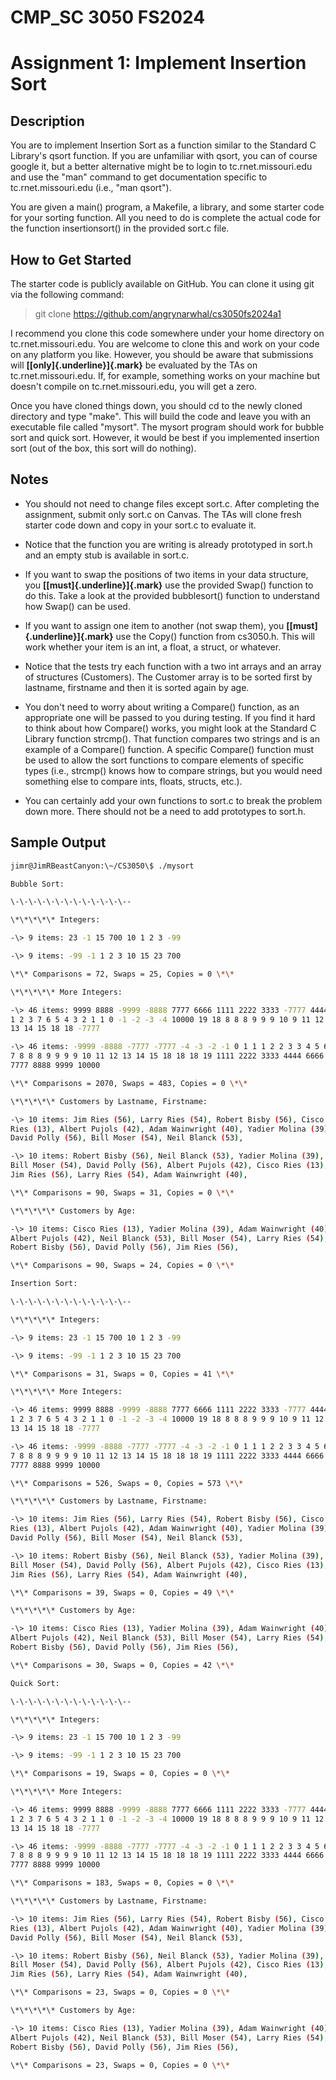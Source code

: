# CMP_SC 3050 FS2024

# Assignment 1: Implement Insertion Sort

## Description

You are to implement Insertion Sort as a function similar to the
Standard C Library's qsort function. If you are unfamiliar with qsort,
you can of course google it, but a better alternative might be to login
to tc.rnet.missouri.edu and use the "man" command to get documentation
specific to tc.rnet.missouri.edu (i.e., "man qsort").

You are given a main() program, a Makefile, a library, and some starter
code for your sorting function. All you need to do is complete the
actual code for the function insertionsort() in the provided sort.c
file.

## How to Get Started

The starter code is publicly available on GitHub. You can clone it using
git via the following command:

> git clone <https://github.com/angrynarwhal/cs3050fs2024a1>

I recommend you clone this code somewhere under your home directory on
tc.rnet.missouri.edu. You are welcome to clone this and work on your
code on any platform you like. However, you should be aware that
submissions will **[[only]{.underline}]{.mark}** be evaluated by the TAs
on tc.rnet.missouri.edu. If, for example, something works on your
machine but doesn't compile on tc.rnet.missouri.edu, you will get a
zero.

Once you have cloned things down, you should cd to the newly cloned
directory and type "make". This will build the code and leave you with
an executable file called "mysort". The mysort program should work for
bubble sort and quick sort. However, it would be best if you implemented
insertion sort (out of the box, this sort will do nothing).

## Notes

-   You should not need to change files except sort.c. After completing
    the assignment, submit only sort.c on Canvas. The TAs will clone
    fresh starter code down and copy in your sort.c to evaluate it.

-   Notice that the function you are writing is already prototyped in
    sort.h and an empty stub is available in sort.c.

-   If you want to swap the positions of two items in your data
    structure, you **[[must]{.underline}]{.mark}** use the provided
    Swap() function to do this. Take a look at the provided bubblesort()
    function to understand how Swap() can be used.

-   If you want to assign one item to another (not swap them), you
    **[[must]{.underline}]{.mark}** use the Copy() function from
    cs3050.h. This will work whether your item is an int, a float, a
    struct, or whatever.

-   Notice that the tests try each function with a two int arrays and an
    array of structures (Customers). The Customer array is to be sorted
    first by lastname, firstname and then it is sorted again by age.

-   You don't need to worry about writing a Compare() function, as an
    appropriate one will be passed to you during testing. If you find it
    hard to think about how Compare() works, you might look at the
    Standard C Library function strcmp(). That function compares two
    strings and is an example of a Compare() function. A specific
    Compare() function must be used to allow the sort functions to
    compare elements of specific types (i.e., strcmp() knows how to
    compare strings, but you would need something else to compare ints,
    floats, structs, etc.).

-   You can certainly add your own functions to sort.c to break the
    problem down more. There should not be a need to add prototypes to
    sort.h.

## Sample Output
```bash
jimr@JimRBeastCanyon:\~/CS3050\$ ./mysort

Bubble Sort:

\-\-\-\-\-\-\-\-\-\-\-\-\--

\*\*\*\*\* Integers:

-\> 9 items: 23 -1 15 700 10 1 2 3 -99

-\> 9 items: -99 -1 1 2 3 10 15 23 700

\*\* Comparisons = 72, Swaps = 25, Copies = 0 \*\*

\*\*\*\*\* More Integers:

-\> 46 items: 9999 8888 -9999 -8888 7777 6666 1111 2222 3333 -7777 4444
1 2 3 7 6 5 4 3 2 1 1 0 -1 -2 -3 -4 10000 19 18 8 8 8 9 9 9 10 9 11 12
13 14 15 18 18 -7777

-\> 46 items: -9999 -8888 -7777 -7777 -4 -3 -2 -1 0 1 1 1 2 2 3 3 4 5 6
7 8 8 8 9 9 9 9 10 11 12 13 14 15 18 18 18 19 1111 2222 3333 4444 6666
7777 8888 9999 10000

\*\* Comparisons = 2070, Swaps = 483, Copies = 0 \*\*

\*\*\*\*\* Customers by Lastname, Firstname:

-\> 10 items: Jim Ries (56), Larry Ries (54), Robert Bisby (56), Cisco
Ries (13), Albert Pujols (42), Adam Wainwright (40), Yadier Molina (39),
David Polly (56), Bill Moser (54), Neil Blanck (53),

-\> 10 items: Robert Bisby (56), Neil Blanck (53), Yadier Molina (39),
Bill Moser (54), David Polly (56), Albert Pujols (42), Cisco Ries (13),
Jim Ries (56), Larry Ries (54), Adam Wainwright (40),

\*\* Comparisons = 90, Swaps = 31, Copies = 0 \*\*

\*\*\*\*\* Customers by Age:

-\> 10 items: Cisco Ries (13), Yadier Molina (39), Adam Wainwright (40),
Albert Pujols (42), Neil Blanck (53), Bill Moser (54), Larry Ries (54),
Robert Bisby (56), David Polly (56), Jim Ries (56),

\*\* Comparisons = 90, Swaps = 24, Copies = 0 \*\*

Insertion Sort:

\-\-\-\-\-\-\-\-\-\-\-\-\--

\*\*\*\*\* Integers:

-\> 9 items: 23 -1 15 700 10 1 2 3 -99

-\> 9 items: -99 -1 1 2 3 10 15 23 700

\*\* Comparisons = 31, Swaps = 0, Copies = 41 \*\*

\*\*\*\*\* More Integers:

-\> 46 items: 9999 8888 -9999 -8888 7777 6666 1111 2222 3333 -7777 4444
1 2 3 7 6 5 4 3 2 1 1 0 -1 -2 -3 -4 10000 19 18 8 8 8 9 9 9 10 9 11 12
13 14 15 18 18 -7777

-\> 46 items: -9999 -8888 -7777 -7777 -4 -3 -2 -1 0 1 1 1 2 2 3 3 4 5 6
7 8 8 8 9 9 9 9 10 11 12 13 14 15 18 18 18 19 1111 2222 3333 4444 6666
7777 8888 9999 10000

\*\* Comparisons = 526, Swaps = 0, Copies = 573 \*\*

\*\*\*\*\* Customers by Lastname, Firstname:

-\> 10 items: Jim Ries (56), Larry Ries (54), Robert Bisby (56), Cisco
Ries (13), Albert Pujols (42), Adam Wainwright (40), Yadier Molina (39),
David Polly (56), Bill Moser (54), Neil Blanck (53),

-\> 10 items: Robert Bisby (56), Neil Blanck (53), Yadier Molina (39),
Bill Moser (54), David Polly (56), Albert Pujols (42), Cisco Ries (13),
Jim Ries (56), Larry Ries (54), Adam Wainwright (40),

\*\* Comparisons = 39, Swaps = 0, Copies = 49 \*\*

\*\*\*\*\* Customers by Age:

-\> 10 items: Cisco Ries (13), Yadier Molina (39), Adam Wainwright (40),
Albert Pujols (42), Neil Blanck (53), Bill Moser (54), Larry Ries (54),
Robert Bisby (56), David Polly (56), Jim Ries (56),

\*\* Comparisons = 30, Swaps = 0, Copies = 42 \*\*

Quick Sort:

\-\-\-\-\-\-\-\-\-\-\-\-\--

\*\*\*\*\* Integers:

-\> 9 items: 23 -1 15 700 10 1 2 3 -99

-\> 9 items: -99 -1 1 2 3 10 15 23 700

\*\* Comparisons = 19, Swaps = 0, Copies = 0 \*\*

\*\*\*\*\* More Integers:

-\> 46 items: 9999 8888 -9999 -8888 7777 6666 1111 2222 3333 -7777 4444
1 2 3 7 6 5 4 3 2 1 1 0 -1 -2 -3 -4 10000 19 18 8 8 8 9 9 9 10 9 11 12
13 14 15 18 18 -7777

-\> 46 items: -9999 -8888 -7777 -7777 -4 -3 -2 -1 0 1 1 1 2 2 3 3 4 5 6
7 8 8 8 9 9 9 9 10 11 12 13 14 15 18 18 18 19 1111 2222 3333 4444 6666
7777 8888 9999 10000

\*\* Comparisons = 183, Swaps = 0, Copies = 0 \*\*

\*\*\*\*\* Customers by Lastname, Firstname:

-\> 10 items: Jim Ries (56), Larry Ries (54), Robert Bisby (56), Cisco
Ries (13), Albert Pujols (42), Adam Wainwright (40), Yadier Molina (39),
David Polly (56), Bill Moser (54), Neil Blanck (53),

-\> 10 items: Robert Bisby (56), Neil Blanck (53), Yadier Molina (39),
Bill Moser (54), David Polly (56), Albert Pujols (42), Cisco Ries (13),
Jim Ries (56), Larry Ries (54), Adam Wainwright (40),

\*\* Comparisons = 23, Swaps = 0, Copies = 0 \*\*

\*\*\*\*\* Customers by Age:

-\> 10 items: Cisco Ries (13), Yadier Molina (39), Adam Wainwright (40),
Albert Pujols (42), Neil Blanck (53), Bill Moser (54), Larry Ries (54),
Robert Bisby (56), David Polly (56), Jim Ries (56),

\*\* Comparisons = 23, Swaps = 0, Copies = 0 \*\*
```
